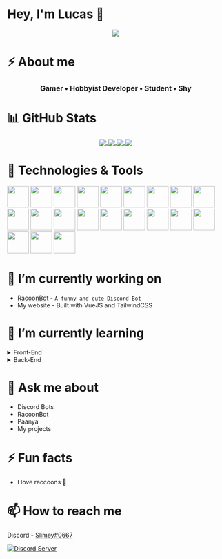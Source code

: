 # Hey, I'm Lucas 👋

<p align="center" style="max-width:100%">
  <img src="https://repository-images.githubusercontent.com/302617083/fb5cbc00-0a67-11eb-9c37-3f829f3f7382">
</p>

# ⚡ About me

<h3 align="center">
  <b>Gamer • Hobbyist Developer • Student • Shy</b>
</h3>

# 📊 GitHub Stats

<div align="center" style="max-width=100%;">
    <a href="https://github.com/Heyimlulu">
    <img align="center" src="https://github-readme-stats.vercel.app/api/top-langs/?username=Heyimlulu&theme=dark&hide_border=0&title_color=3CCF91&langs_count=5&hide=Handlebars,PHP" />
  </a>
  <a href="https://github.com/Heyimlulu">
    <img align="center" src="https://github-readme-stats.vercel.app/api?username=Heyimlulu&theme=dark&show_icons=true&hide_border=0&title_color=3CCF91" />
  </a>
  <a href="https://github.com/Heyimlulu/Discord-About-Me-Customisation">
    <img align="center" src="https://github-readme-stats.vercel.app/api/pin/?username=heyimlulu&repo=Discord-About-Me-Customisation&theme=dark&hide_border=0&title_color=3CCF91" />
  </a>
    <a href="https://github.com/Heyimlulu/The-Eye">
    <img align="center" src="https://github-readme-stats.vercel.app/api/pin/?username=heyimlulu&repo=The-Eye&theme=dark&hide_border=0&title_color=3CCF91" />
  </a>
</div>

# 🔧 Technologies & Tools

<span>
  <img width="50" height="50" src="https://cdn.worldvectorlogo.com/logos/html-1.svg" />
</span>
<span>
  <img width="50" height="50" src="https://cdn.worldvectorlogo.com/logos/css-3.svg" />
</span>
<span>
  <img width="50" height="50" src="https://cdn.worldvectorlogo.com/logos/tailwind-css-2.svg" />
</span>
<span>
  <img width="50" height="50" src="https://cdn.worldvectorlogo.com/logos/logo-javascript.svg" />
</span>
<span>
  <img width="50" height="50" src="https://cdn.worldvectorlogo.com/logos/typescript.svg" />
</span>
<span>
  <img width="50" height="50" src="https://cdn.worldvectorlogo.com/logos/php.svg" />
</span>
<span>
  <img width="50" height="50" src="https://cdn.worldvectorlogo.com/logos/java.svg" />
</span>
<span>
  <img width="50" height="50" src="https://cdn.worldvectorlogo.com/logos/mysql-6.svg" />
</span>
<span>
  <img width="50" height="50" src="https://cdn.worldvectorlogo.com/logos/postgresql.svg" />
</span>
<span>
  <img width="50" height="50" src="https://cdn.worldvectorlogo.com/logos/react-2.svg" />
</span>
<span>
  <img width="50" height="50" src="https://cdn.worldvectorlogo.com/logos/angular-icon-1.svg" />
</span>
<span>
  <img width="50" height="50" src="https://cdn.worldvectorlogo.com/logos/vue-js-1.svg" />
</span>
<span>
  <img width="50" height="50" src="https://cdn.worldvectorlogo.com/logos/spring-3.svg" />
</span>
<span>
  <img width="50" height="50" src="https://cdn.worldvectorlogo.com/logos/bootstrap-5-1.svg" />
</span>
<span>
  <img width="50" height="50" src="https://cdn.worldvectorlogo.com/logos/intellij-idea-1.svg" />
</span>
<span>
  <img width="50" height="50" src="https://cdn.worldvectorlogo.com/logos/datagrip-icon.svg" />
</span>
<span>
  <img width="50" height="50" src="https://cdn.worldvectorlogo.com/logos/visual-studio-code-1.svg" />
</span>
<span>
  <img width="50" height="50" src="https://cdn.worldvectorlogo.com/logos/visual-studio-2013.svg" />
</span>
<span>
  <img width="50" height="50" src="https://cdn.worldvectorlogo.com/logos/eclipse-11.svg" />
</span>
<span>
  <img width="50" height="50" src="https://cdn.worldvectorlogo.com/logos/heroku-1.svg" />
</span>
<span>
  <img width="50" height="50" src="https://cdn.worldvectorlogo.com/logos/netlify.svg" />
</span>

# 🔭 I’m currently working on

- [RacoonBot](https://top.gg/bot/734426328002068481) - `A funny and cute Discord Bot`
- My website - Built with VueJS and TailwindCSS

# 🌱 I’m currently learning

<details>
<summary>Front-End</summary>
  
- ReactJS
- VueJS
- Angular
  
</details>

<details>
<summary>Back-End</summary>
  
- Java
- Spring Boot
- Maven
- MySQL (Database Design)
  
</details>

# 💬 Ask me about

- Discord Bots
- RacoonBot
- Paanya
- My projects

# ⚡ Fun facts

- I love raccoons 🦝

# 📫 How to reach me

Discord - [Slimey#0667](https://discord.com/users/265896171384340480)

[![Discord Server](https://discordapp.com/api/guilds/842856705029046282/widget.png?style=banner4)](https://discord.gg/G43WEkkZ7w)
